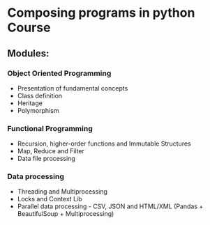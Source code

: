 # Composing programs in python Course

## Modules:

### Object Oriented Programming

   * Presentation of fundamental concepts
   * Class definition
   * Heritage
   * Polymorphism
  
### Functional Programming

   * Recursion, higher-order functions and Immutable Structures
   * Map, Reduce and Filter
   * Data file processing
  
### Data processing

   * Threading and Multiprocessing
   * Locks and Context Lib
   * Parallel data processing - CSV, JSON and HTML/XML (Pandas + BeautifulSoup + Multiprocessing)
